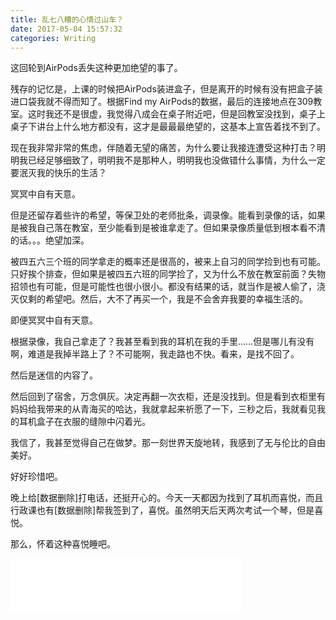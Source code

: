 ```yaml
---
title: 乱七八糟的心情过山车？
date: 2017-05-04 15:57:32
categories: Writing
---
```


这回轮到AirPods丢失这种更加绝望的事了。

<!--more-->

残存的记忆是，上课的时候把AirPods装进盒子，但是离开的时候有没有把盒子装进口袋我就不得而知了。根据Find my AirPods的数据，最后的连接地点在309教室。这时我还不是很虚，我觉得八成会在桌子附近吧，但是回教室没找到，桌子上桌子下讲台上什么地方都没有，这才是最最最绝望的，这基本上宣告着找不到了。

现在我非常非常的焦虑，伴随着无望的痛苦，为什么要让我接连遭受这种打击？明明我已经足够细致了，明明我不是那种人，明明我也没做错什么事情，为什么一定要泯灭我的快乐的生活？

冥冥中自有天意。

但是还留存着些许的希望，等保卫处的老师批条，调录像。能看到录像的话，如果是被我自己落在教室，至少能看到是被谁拿走了。但如果录像质量低到根本看不清的话。。。绝望加深。

被四五六三个班的同学拿走的概率还是很高的，被来上自习的同学捡到也有可能。只好挨个排查，但如果是被四五六班的同学捡了，又为什么不放在教室前面？失物招领也有可能，但是可能性也很小很小。都没有结果的话，就当作是被人偷了，浇灭仅剩的希望吧。然后，大不了再买一个，我是不会舍弃我要的幸福生活的。

即便冥冥中自有天意。

根据录像，我自己拿走了？我甚至看到我的耳机在我的手里……但是哪儿有没有啊，难道是我掉半路上了？不可能啊，我走路也不快。看来，是找不回了。

然后是迷信的内容了。

然后回到了宿舍，万念俱灰。决定再翻一次衣柜，还是没找到。但是看到衣柜里有妈妈给我带来的从青海买的哈达，我就拿起来祈愿了一下，三秒之后，我就看见我的耳机盒子在衣服的缝隙中闪着光。

我信了，我甚至觉得自己在做梦。那一刻世界天旋地转，我感到了无与伦比的自由美好。

好好珍惜吧。

晚上给[数据删除]打电话，还挺开心的。今天一天都因为找到了耳机而喜悦，而且行政课也有[数据删除]帮我签到了，喜悦。虽然明天后天两次考试一个琴，但是喜悦。

那么，怀着这种喜悦睡吧。

<iframe frameborder="no" border="0" marginwidth="0" marginheight="0" width=370 height=86 src="//music.163.com/outchain/player?type=2&id=451701361&auto=0&height=66"></iframe>